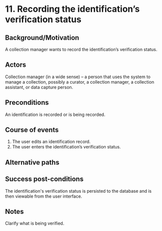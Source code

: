 # 11. Recording the identification’s verification status

## Background/Motivation
A collection manager wants to record the identification’s verification status.

## Actors
Collection manager (in a wide sense) – a person that uses the system to manage a collection, possibly a curator, a collection manager, a collection assistant, or data capture person.

## Preconditions
An identification is recorded or is being recorded.

## Course of events
  1. The user edits an identification record.
  2. The user enters the identification’s verification status.

## Alternative paths

## Success post-conditions
The identification's verification status is persisted to the database and is then viewable from the user interface.

## Notes
Clarify what is being verified.